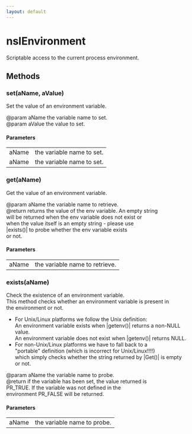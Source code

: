 ```yaml
---
layout: default
---
```


# nsIEnvironment #
  
Scriptable access to the current process environment.  
  
  

## Methods ##

### set(aName, aValue) ###
  
Set the value of an environment variable.  
  
@param aName   the variable name to set.  
@param aValue  the value to set.  
  

#### Parameters ####

<table>

<tr>
<td>aName</td>
<td>the variable name to set.  
</td>
</tr>

<tr>
<td>aName</td>
<td>the variable name to set.  
</td>
</tr>

</table>

### get(aName) ###
  
Get the value of an environment variable.  
  
@param aName   the variable name to retrieve.  
@return        returns the value of the env variable. An empty string  
               will be returned when the env variable does not exist or  
               when the value itself is an empty string - please use  
               |exists()| to probe whether the env variable exists  
               or not.  
  

#### Parameters ####

<table>

<tr>
<td>aName</td>
<td>the variable name to retrieve.  
</td>
</tr>

</table>

### exists(aName) ###
  
Check the existence of an environment variable.  
This method checks whether an environment variable is present in  
the environment or not.  
  
- For Unix/Linux platforms we follow the Unix definition:  
An environment variable exists when |getenv()| returns a non-NULL value.  
An environment variable does not exist when |getenv()| returns NULL.  
- For non-Unix/Linux platforms we have to fall back to a   
"portable" definition (which is incorrect for Unix/Linux!!!!)  
which simply checks whether the string returned by |Get()| is empty  
or not.  
  
@param aName   the variable name to probe.  
@return        if the variable has been set, the value returned is  
               PR_TRUE. If the variable was not defined in the  
               environment PR_FALSE will be returned.  
  

#### Parameters ####

<table>

<tr>
<td>aName</td>
<td>the variable name to probe.  
</td>
</tr>

</table>
